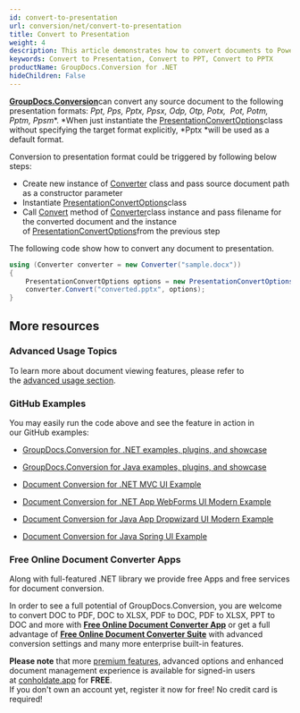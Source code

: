 ```yaml
---
id: convert-to-presentation
url: conversion/net/convert-to-presentation
title: Convert to Presentation
weight: 4
description: This article demonstrates how to convert documents to PowerPoint presentation of PPT, PPTX, ODP and may other formats with couple C# code lines and GroupDocs.Conversion for .NET.
keywords: Convert to Presentation, Convert to PPT, Convert to PPTX
productName: GroupDocs.Conversion for .NET
hideChildren: False
---
```

[**GroupDocs.Conversion**](https://products.groupdocs.com/conversion/net)can convert any source document to the following presentation formats: *Ppt, Pps, Pptx, Ppsx, Odp, Otp, Potx,  Pot, Potm, Pptm, Ppsm**. *When just instantiate the [PresentationConvertOptions](https://apireference.groupdocs.com/net/conversion/groupdocs.conversion.options.convert/presentationconvertoptions)class without specifying the target format explicitly, *Pptx *will be used as a  default format.

Conversion to presentation format could be triggered by following below steps:

*   Create new instance of [Converter](https://apireference.groupdocs.com/net/conversion/groupdocs.conversion/converter) class and pass source document path as a constructor parameter
*   Instantiate [PresentationConvertOptions](https://apireference.groupdocs.com/net/conversion/groupdocs.conversion.options.convert/presentationconvertoptions)class
*   Call [Convert](https://apireference.groupdocs.com/net/conversion/groupdocs.conversion/converter/methods/convert/2) method of [Converter](https://apireference.groupdocs.com/net/conversion/groupdocs.conversion/converter)class instance and pass filename for the converted document and the instance of [PresentationConvertOptions](https://apireference.groupdocs.com/net/conversion/groupdocs.conversion.options.convert/presentationconvertoptions)from the previous step

The following code show how to convert any document to presentation. 

```csharp
using (Converter converter = new Converter("sample.docx"))
{
    PresentationConvertOptions options = new PresentationConvertOptions();
    converter.Convert("converted.pptx", options);
}
```

## More resources

### Advanced Usage Topics

To learn more about document viewing features, please refer to the [advanced usage section](Advanced%2Busage.html).

### GitHub Examples

You may easily run the code above and see the feature in action in our GitHub examples:

*   [GroupDocs.Conversion for .NET examples, plugins, and showcase](https://github.com/groupdocs-conversion/GroupDocs.Conversion-for-.NET)
    
*   [GroupDocs.Conversion for Java examples, plugins, and showcase](https://github.com/groupdocs-conversion/GroupDocs.Conversion-for-Java)
    
*   [Document Conversion for .NET MVC UI Example](https://github.com/groupdocs-conversion/GroupDocs.Conversion-for-.NET-MVC) 
    
*   [Document Conversion for .NET App WebForms UI Modern Example](https://github.com/groupdocs-conversion/GroupDocs.Conversion-for-.NET-WebForms)
    
*   [Document Conversion for Java App Dropwizard UI Modern Example](https://github.com/groupdocs-conversion/GroupDocs.Conversion-for-Java-Dropwizard)
    
*   [Document Conversion for Java Spring UI Example](https://github.com/groupdocs-conversion/GroupDocs.Conversion-for-Java-Spring)
    

### Free Online Document Converter Apps

Along with full-featured .NET library we provide free Apps and free services for document conversion.

In order to see a full potential of GroupDocs.Conversion, you are welcome to convert DOC to PDF, DOC to XLSX, PDF to DOC, PDF to XLSX, PPT to DOC and more with **[Free Online Document Converter App](https://products.groupdocs.app/conversion)** or get a full advantage of **[Free Online Document Converter Suite](https://conholdate.app/features/document-converter-online)** with advanced conversion settings and many more enterprise built-in features.

**Please note** that more [premium features](https://conholdate.app/features), advanced options and enhanced document management experience is available for signed-in users at [conholdate.app](https://conholdate.app/) for **FREE**.  
If you don't own an account yet, register it now for free! No credit card is required!
